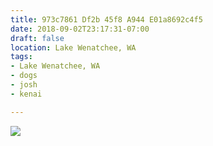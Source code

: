 ```yaml
---
title: 973c7861 Df2b 45f8 A944 E01a8692c4f5
date: 2018-09-02T23:17:31-07:00
draft: false
location: Lake Wenatchee, WA
tags:
- Lake Wenatchee, WA
- dogs
- josh
- kenai

---
```



![](https://d17enza3bfujl8.cloudfront.net/DSCF0362.jpg)


